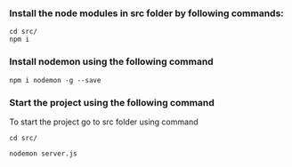 ### Install the node modules in src folder by following commands:
    cd src/
    npm i

### Install nodemon using the following command

    npm i nodemon -g --save

### Start the project using the following command 

To start the project go to src folder using command 

    cd src/

    nodemon server.js
    
